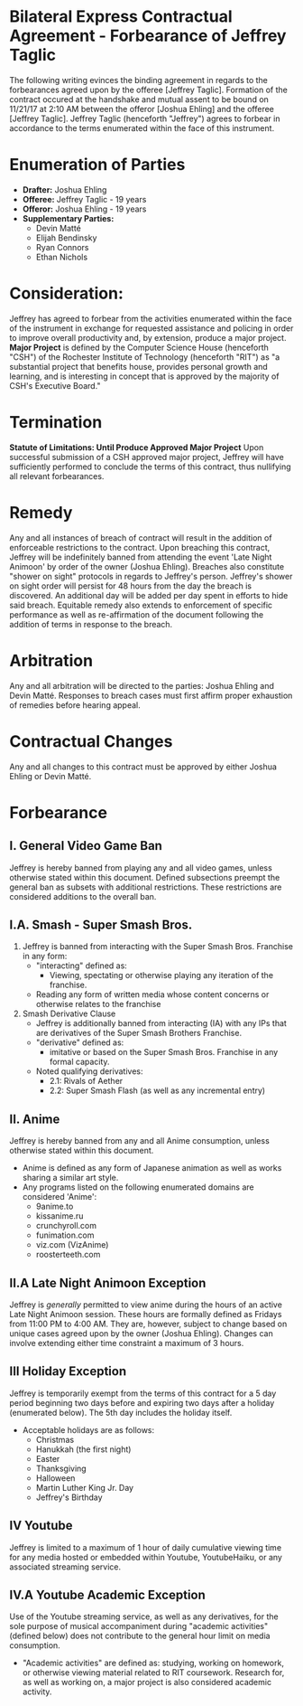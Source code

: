 # Bilateral Express Contractual Agreement - Forbearance of Jeffrey Taglic
The following writing evinces the binding agreement in regards to the forbearances agreed upon by the offeree [Jeffrey Taglic]. 
Formation of the contract occured at the handshake and mutual assent to be bound on 11/21/17 at 2:10 AM between the offeror [Joshua Ehling] 
and the offeree [Jeffrey Taglic]. 
Jeffrey Taglic (henceforth "Jeffrey") agrees to forbear in accordance to the terms enumerated within the face of this instrument.

# Enumeration of Parties
* **Drafter:** Joshua Ehling
* **Offeree:** Jeffrey Taglic - 19 years 
* **Offeror:** Joshua Ehling - 19 years
* **Supplementary Parties:** 
	* Devin Matté
	* Elijah Bendinsky
	* Ryan Connors
	* Ethan Nichols

# Consideration: 
Jeffrey has agreed to forbear from the activities enumerated within the face of the instrument in exchange for requested
assistance and policing in order to improve overall productivity and, by extension, produce a major project. 
**Major Project** is defined by the Computer Science House (henceforth "CSH") of the Rochester Institute of Technology (henceforth "RIT")
as "a substantial project that benefits house, provides personal growth and learning, and is interesting in concept that is approved by
the majority of CSH's Executive Board."

# Termination
**Statute of Limitations: Until Produce Approved Major Project**
Upon successful submission of a CSH approved major project, Jeffrey will have sufficiently performed to conclude the terms of this contract,
thus nullifying all relevant forbearances. 

# Remedy
Any and all instances of breach of contract will result in the addition of enforceable restrictions to the contract. 
Upon breaching this contract, Jeffrey will be indefinitely banned from attending the event 'Late Night Animoon' by order of the owner (Joshua Ehling).
Breaches also constitute "shower on sight" protocols in regards to Jeffrey's person. Jeffrey's shower on sight order will persist for 48 hours from the day the breach is discovered. An additional day will be added per day spent in efforts to hide said breach. 
Equitable remedy also extends to enforcement of specific performance as well as re-affirmation of the document following the addition
of terms in response to the breach. 

# Arbitration
Any and all arbitration will be directed to the parties: Joshua Ehling and Devin Matté. Responses to breach cases must first
affirm proper exhaustion of remedies before hearing appeal. 

# Contractual Changes
Any and all changes to this contract must be approved by either Joshua Ehling or Devin Matté. 

# Forbearance
## I. General Video Game Ban
Jeffrey is hereby banned from playing any and all video games, unless otherwise stated within this document. 
Defined subsections preempt the general ban as subsets with additional restrictions. These restrictions are considered additions to the overall ban. 
## I.A. Smash - Super Smash Bros.
1. Jeffrey is banned from interacting with the Super Smash Bros. Franchise in any form: 
    * "interacting" defined as: 
    	- Viewing, spectating or otherwise playing any iteration of the franchise. 
	- Reading any form of written media whose content concerns or otherwise relates to the franchise
2. Smash Derivative Clause
    * Jeffrey is additionally banned from interacting (IA) with any IPs that are derivatives of the Super Smash Brothers Franchise. 
    * "derivative" defined as: 
    	- imitative or based on the Super Smash Bros. Franchise in any formal capacity.
    * Noted qualifying derivatives: 
        - 2.1: Rivals of Aether
        - 2.2: Super Smash Flash (as well as any incremental entry)
## II. Anime 
Jeffrey is hereby banned from any and all Anime consumption, unless otherwise stated within this document. 
- Anime is defined as any form of Japanese animation as well as works sharing a similar art style. 
- Any programs listed on the following enumerated domains are considered 'Anime':
	* 9anime.to
	* kissanime.ru
	* crunchyroll.com
	* funimation.com
	* viz.com (VizAnime)
	* roosterteeth.com
## II.A Late Night Animoon Exception
Jeffrey is *generally* permitted to view anime during the hours of an active Late Night Animoon session.
These hours are formally defined as Fridays from 11:00 PM to 4:00 AM. They are, however, subject to change based on unique cases
agreed upon by the owner (Joshua Ehling). Changes can involve extending either time constraint a maximum of 3 hours. 
## III Holiday Exception
Jeffrey is temporarily exempt from the terms of this contract for a 5 day period beginning two days before and expiring two days after a holiday (enumerated below). The 5th day includes the holiday itself. 
- Acceptable holidays are as follows:
	* Christmas
	* Hanukkah (the first night)
	* Easter
	* Thanksgiving 
	* Halloween 
	* Martin Luther King Jr. Day
	* Jeffrey's Birthday
## IV Youtube 
Jeffrey is limited to a maximum of 1 hour of daily cumulative viewing time for any media hosted  or embedded within Youtube, YoutubeHaiku, or any associated streaming service.
## IV.A Youtube Academic Exception
Use of the Youtube streaming service, as well as any derivatives, for the sole purpose of musical accompaniment during "academic activities" (defined below) does not contribute to the general hour limit on media consumption.
- "Academic activities" are defined as: studying, working on homework, or otherwise viewing material related to RIT coursework. Research for, as well as working on, a major project is also considered academic activity.  
